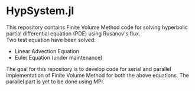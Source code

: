 # HypSystem.jl
This repository contains Finite Volume Method code for solving hyperbolic partial differential equation (PDE) using Rusanov's flux.  
Two test equation have been solved:  
- Linear Advection Equation
- Euler Equation (under maintenance)

The goal for this repository is to develop code for serial and parallel implementation of Finite Volume Method for both the above equations. The parallel part is yet to be done using MPI.
